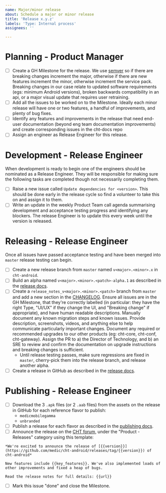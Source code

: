 ```yaml
---
name: Major/minor release
about: Schedule a major or minor release
title: 'Release x.y.z'
labels: 'Type: Internal process'
assignees: ''

---
```


# Planning - Product Manager

- [ ] Create a GH Milestone for the release. We use [semver](http://semver.org) so if there are breaking changes increment the major, otherwise if there are new features increment the minor, otherwise increment the service pack. Breaking changes in our case relate to updated software requirements (egs: minimum Android versions), broken backwards compatibility in an api, or a major visual update that requires user retraining.
- [ ] Add all the issues to be worked on to the Milestone. Ideally each minor release will have one or two features, a handful of improvements, and plenty of bug fixes.
- [ ] Identify any features and improvements in the release that need end-user documentation (beyond eng team documentation improvements) and create corresponding issues in the cht-docs repo
- [ ] Assign an engineer as Release Engineer for this release.

# Development - Release Engineer

When development is ready to begin one of the engineers should be nominated as a Release Engineer. They will be responsible for making sure the following tasks are completed though not necessarily completing them.

- [ ] Raise a new issue called `Update dependencies for <version>`. This should be done early in the release cycle so find a volunteer to take this on and assign it to them.
- [ ] Write an update in the weekly Product Team call agenda summarising development and acceptance testing progress and identifying any blockers. The release Engineer is to update this every week until the version is released.

# Releasing - Release Engineer

Once all issues have passed acceptance testing and have been merged into `master` release testing can begin.

- [ ] Create a new release branch from `master` named `v<major>.<minor>.x` in `cht-android`.
- [ ] Build an alpha named `v<major>.<minor>.<patch>-alpha.1` as described in the [release docs](https://docs.communityhealthtoolkit.org/core/guides/android/releasing/#alpha-for-release-testing).
- [ ] Create a `release_notes_v<major>.<minor>.<patch>` branch from `master` and add a new section in the [CHANGELOG](https://github.com/medic/cht-android/blob/master/CHANGELOG.md). Ensure all issues are in the GH Milestone, that they're correctly labelled (in particular: they have the right Type, "UI/UX" if they change the UI, and "Breaking change" if appropriate), and have human readable descriptions. Manually document any known migration steps and known issues. Provide description, screenshots, videos, and anything else to help communicate particularly important changes. Document any required or recommended upgrades to our other products (eg: cht-core, cht-conf, cht-gateway). Assign the PR to a) the Director of Technology, and b) an SRE to review and confirm the documentation on upgrade instructions and breaking changes is sufficient.
  - Until release testing passes, make sure regressions are fixed in `master`, cherry-pick them into the release branch, and release another alpha.
- [ ] Create a release in GitHub as described in the [release docs](https://docs.communityhealthtoolkit.org/core/guides/android/releasing/#production-release).
  
# Publishing - Release Engineer

- [ ] Download the 3 `.apk` files (or 2 `.aab` files) from the assets on the release in GitHub for each reference flavor to publish:
  - `medicmobilegamma`
  - `unbranded`
- [ ] Publish a release for each flavor as described in the [publishing docs](https://docs.communityhealthtoolkit.org/core/guides/android/publishing/#google-play-store).
- [ ] Announce the release on the [CHT forum](https://forum.communityhealthtoolkit.org/c/product/releases/26), under the "Product - Releases" category using this template:
```
*We're excited to announce the release of [{{version}}](https://github.com/medic/cht-android/releases/tag/{{version}}) of cht-android*

New features include {{key_features}}. We've also implemented loads of other improvements and fixed a heap of bugs.

Read the release notes for full details: {{url}}
```
- [ ] Mark this issue "done" and close the Milestone.
